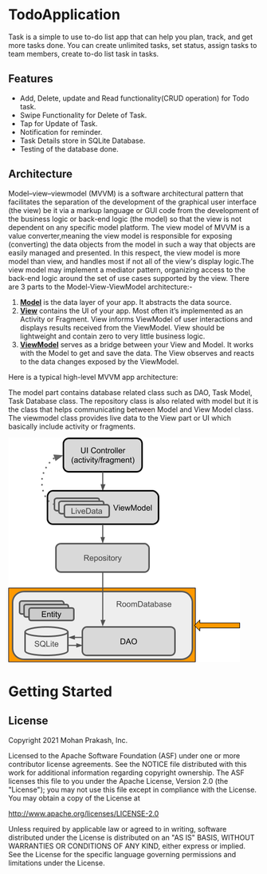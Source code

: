 # TodoApplication

Task is a simple to use to-do list app that can help you plan, track, and get more tasks done. You can create unlimited tasks, set status, assign tasks to team members, create to-do list task in tasks. 

## Features
- Add, Delete, update and Read functionality(CRUD operation) for Todo task.
- Swipe Functionality for Delete of Task.
- Tap for Update of Task.
- Notification for reminder.
- Task Details store in SQLite Database.
- Testing of the database done.

##  Architecture

Model–view–viewmodel (MVVM) is a software architectural pattern that facilitates the separation of the development of the graphical user interface (the view) be it via a markup language or GUI code from the development of the business logic or back-end logic (the model) so that the view is not dependent on any specific model platform. The view model of MVVM is a value converter,meaning the view model is responsible for exposing (converting) the data objects from the model in such a way that objects are easily managed and presented. In this respect, the view model is more model than view, and handles most if not all of the view's display logic.The view model may implement a mediator pattern, organizing access to the back-end logic around the set of use cases supported by the view.
There are 3 parts to the Model-View-ViewModel architecture:-

   1. <b><u>Model</u></b> is the data layer of your app. It abstracts the data source.
   2. <b><u>View</u></b> contains the UI of your app. Most often it’s implemented as an Activity or Fragment. View informs ViewModel of user interactions and displays results received from the ViewModel. View should be lightweight and contain zero to very little business logic.
   3. <b><u>ViewModel</u></b> serves as a bridge between your View and Model. It works with the Model to get and save the data. The View observes and reacts to the data changes exposed by the ViewModel.

Here is a typical high-level MVVM app architecture:
 
The model part contains database related class such as DAO, Task Model, Task Database class. The repository class is also related with model but it is the class that helps communicating between Model and View Model class. The viewmodel class provides live data to the View part or UI which basically include activity or fragments.

![](MVVM.png)

# Getting Started










## License
Copyright 2021 Mohan Prakash, Inc.

Licensed to the Apache Software Foundation (ASF) under one or more contributor license agreements. See the NOTICE file distributed with this work for additional information regarding copyright ownership. The ASF licenses this file to you under the Apache License, Version 2.0 (the "License"); you may not use this file except in compliance with the License. You may obtain a copy of the License at

http://www.apache.org/licenses/LICENSE-2.0

Unless required by applicable law or agreed to in writing, software distributed under the License is distributed on an "AS IS" BASIS, WITHOUT WARRANTIES OR CONDITIONS OF ANY KIND, either express or implied. See the License for the specific language governing permissions and limitations under the License.
